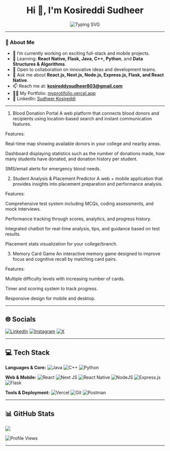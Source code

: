 <h1 align="center">Hi 👋, I'm Kosireddi Sudheer</h1>

<div align="center">
  <img src="https://readme-typing-svg.herokuapp.com?font=Fira+Code&weight=600&pause=100&center=true&vCenter=true&width=435&lines=Full+Stack+Developer;Mobile+App+Developer;React+Native+Enthusiast;Tech+Explorer" alt="Typing SVG" />
</div>

---

### 💫 About Me

- 🔭 I’m currently working on exciting full-stack and mobile projects.
- 🌱 Learning: **React Native, Flask, Java, C++, Python**, and **Data Structures & Algorithms**.
- 👯 Open to collaboration on innovative ideas and development teams.
- 💬 Ask me about **React.js, Next.js, Node.js, Express.js, Flask, and React Native**.
- 📫 Reach me at: **kosireddysudheer803@gmail.com**
- 👨‍💻 My Portfolio: [myprotifolio.vercel.app](https://myprotifolio.vercel.app/)
- 📄 LinkedIn: [Sudheer Kosireddi](https://www.linkedin.com/in/sudheer-kosireddi-430729258/)

---

1. Blood Donation Portal
A web platform that connects blood donors and recipients using location-based search and instant communication features.

Features:

Real-time map showing available donors in your college and nearby areas.

Dashboard displaying statistics such as the number of donations made, how many students have donated, and donation history per student.

SMS/email alerts for emergency blood needs.

2. Student Analysis & Placement Predictor
A web + mobile application that provides insights into placement preparation and performance analysis.

Features:

Comprehensive test system including MCQs, coding assessments, and mock interviews.

Performance tracking through scores, analytics, and progress history.

Integrated chatbot for real-time analysis, tips, and guidance based on test results.

Placement stats visualization for your college/branch.

3. Memory Card Game
An interactive memory game designed to improve focus and cognitive recall by matching card pairs.

Features:

Multiple difficulty levels with increasing number of cards.

Timer and scoring system to track progress.

Responsive design for mobile and desktop.
 

---

## 🌐 Socials

[![LinkedIn](https://img.shields.io/badge/LinkedIn-%230077B5.svg?logo=linkedin&logoColor=white)](https://www.linkedin.com/in/sudheer-kosireddi-430729258/)
[![Instagram](https://img.shields.io/badge/Instagram-%23E4405F.svg?logo=Instagram&logoColor=white)](https://instagram.com/sudheer.Mr.unique)
[![X](https://img.shields.io/badge/X-black.svg?logo=twitter&logoColor=white)](https://x.com)

---

## 💻 Tech Stack

**Languages & Core:**
![Java](https://img.shields.io/badge/java-%23ED8B00.svg?style=for-the-badge&logo=openjdk&logoColor=white)
![C++](https://img.shields.io/badge/c++-%2300599C.svg?style=for-the-badge&logo=c%2B%2B&logoColor=white)
![Python](https://img.shields.io/badge/python-3670A0?style=for-the-badge&logo=python&logoColor=ffdd54)

**Web & Mobile:**
![React](https://img.shields.io/badge/react-%2320232a.svg?style=for-the-badge&logo=react&logoColor=%2361DAFB)
![Next JS](https://img.shields.io/badge/Next-black?style=for-the-badge&logo=next.js&logoColor=white)
![React Native](https://img.shields.io/badge/react--native-%2320232a.svg?style=for-the-badge&logo=react&logoColor=%2361DAFB)
![NodeJS](https://img.shields.io/badge/node.js-6DA55F?style=for-the-badge&logo=node.js&logoColor=white)
![Express.js](https://img.shields.io/badge/express.js-%23404d59.svg?style=for-the-badge&logo=express&logoColor=white)
![Flask](https://img.shields.io/badge/flask-%23000.svg?style=for-the-badge&logo=flask&logoColor=white)

**Tools & Deployment:**
![Vercel](https://img.shields.io/badge/vercel-%23000000.svg?style=for-the-badge&logo=vercel&logoColor=white)
![Git](https://img.shields.io/badge/git-%23F05033.svg?style=for-the-badge&logo=git&logoColor=white)
![Postman](https://img.shields.io/badge/Postman-FF6C37?style=for-the-badge&logo=postman&logoColor=white)

---

## 📊 GitHub Stats

![](https://github-readme-streak-stats.herokuapp.com/?user=kosireddisudheer&theme=dark&hide_border=false)

![Profile Views](https://komarev.com/ghpvc/?username=kosireddisudheer)

---

